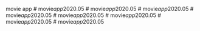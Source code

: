 movie app
#   m o v i e _ a p p _ 2 0 2 0 . 0 5  
 #   m o v i e _ a p p _ 2 0 2 0 . 0 5  
 #   m o v i e _ a p p _ 2 0 2 0 . 0 5  
 #   m o v i e _ a p p _ 2 0 2 0 . 0 5  
 #   m o v i e _ a p p _ 2 0 2 0 . 0 5  
 #   m o v i e _ a p p _ 2 0 2 0 . 0 5  
 #   m o v i e _ a p p _ 2 0 2 0 . 0 5  
 #   m o v i e _ a p p _ 2 0 2 0 . 0 5  
 